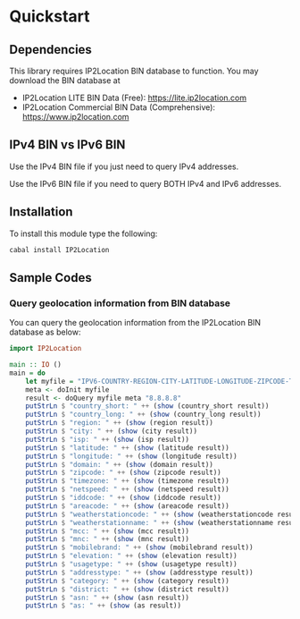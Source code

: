 # Quickstart

## Dependencies

This library requires IP2Location BIN database to function. You may download the BIN database at

-   IP2Location LITE BIN Data (Free): <https://lite.ip2location.com>
-   IP2Location Commercial BIN Data (Comprehensive):
    <https://www.ip2location.com>

## IPv4 BIN vs IPv6 BIN

Use the IPv4 BIN file if you just need to query IPv4 addresses.

Use the IPv6 BIN file if you need to query BOTH IPv4 and IPv6 addresses.

## Installation

To install this module type the following:

```bash
cabal install IP2Location
```

## Sample Codes

### Query geolocation information from BIN database

You can query the geolocation information from the IP2Location BIN database as below:

```haskell
import IP2Location

main :: IO ()
main = do
    let myfile = "IPV6-COUNTRY-REGION-CITY-LATITUDE-LONGITUDE-ZIPCODE-TIMEZONE-ISP-DOMAIN-NETSPEED-AREACODE-WEATHER-MOBILE-ELEVATION-USAGETYPE-ADDRESSTYPE-CATEGORY-DISTRICT-ASN.BIN"
    meta <- doInit myfile
    result <- doQuery myfile meta "8.8.8.8"
    putStrLn $ "country_short: " ++ (show (country_short result))
    putStrLn $ "country_long: " ++ (show (country_long result))
    putStrLn $ "region: " ++ (show (region result))
    putStrLn $ "city: " ++ (show (city result))
    putStrLn $ "isp: " ++ (show (isp result))
    putStrLn $ "latitude: " ++ (show (latitude result))
    putStrLn $ "longitude: " ++ (show (longitude result))
    putStrLn $ "domain: " ++ (show (domain result))
    putStrLn $ "zipcode: " ++ (show (zipcode result))
    putStrLn $ "timezone: " ++ (show (timezone result))
    putStrLn $ "netspeed: " ++ (show (netspeed result))
    putStrLn $ "iddcode: " ++ (show (iddcode result))
    putStrLn $ "areacode: " ++ (show (areacode result))
    putStrLn $ "weatherstationcode: " ++ (show (weatherstationcode result))
    putStrLn $ "weatherstationname: " ++ (show (weatherstationname result))
    putStrLn $ "mcc: " ++ (show (mcc result))
    putStrLn $ "mnc: " ++ (show (mnc result))
    putStrLn $ "mobilebrand: " ++ (show (mobilebrand result))
    putStrLn $ "elevation: " ++ (show (elevation result))
    putStrLn $ "usagetype: " ++ (show (usagetype result))
    putStrLn $ "addresstype: " ++ (show (addresstype result))
    putStrLn $ "category: " ++ (show (category result))
    putStrLn $ "district: " ++ (show (district result))
    putStrLn $ "asn: " ++ (show (asn result))
    putStrLn $ "as: " ++ (show (as result))
```
